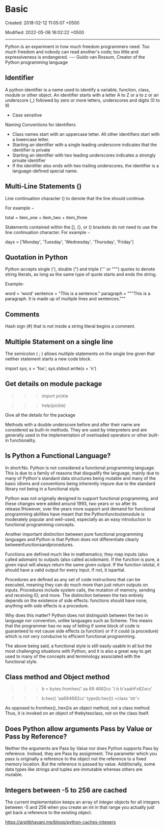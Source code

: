 # Basic

Created: 2018-02-12 11:05:07 +0500

Modified: 2022-05-06 16:02:22 +0500

---

Python is an experiment in how much freedom programmers need. Too much freedom and nobody can read another's code; too little and expressiveness is endangered. --- Guido van Rossum, Creator of the Python programming language

## Identifier

A python identifier is a name used to identify a variable, function, class, module or other object. An identifier starts with a letter A to Z or a to z or an underscore (_) followed by zero or more letters, underscores and digits (0 to 9)
-   Case sensitive

Naming Conventions for identifiers
-   Class names start with an uppercase letter. All other identifiers start with a lowercase letter.
-   Starting an identifier with a single leading underscore indicates that the identifier is private
-   Starting an identifier with two leading underscores indicates a strongly private identifier
-   If the identifier also ends with two trailing underscores, the identifier is a language-defined special name.

## Multi-Line Statements ()

Line continuation character () to denote that the line should continue.

For example −

total = item_one + 
item_two + 
item_three

Statements contained within the [], {}, or () brackets do not need to use the line continuation character. For example −

days = ['Monday', 'Tuesday', 'Wednesday',
'Thursday', 'Friday']

## Quotation in Python

Python accepts single ('), double (") and triple (''' or """) quotes to denote string literals, as long as the same type of quote starts and ends the string.

Example-

word = 'word'
sentence = "This is a sentence."
paragraph = """This is a paragraph. It is
made up of multiple lines and sentences."""

## Comments

Hash sign (#) that is not inside a string literal begins a comment.

## Multiple Statement on a single line

The semicolon ( ; ) allows multiple statements on the single line given that neither statement starts a new code block.

import sys; x = 'foo'; sys.stdout.write(x + 'n')

## Get details on module package

>>> import pickle

>>> help(pickle)

Give all the details for the package

Methods with a double underscore before and after their name are considered as built-in methods. They are used by interpreters and are generally used in the implementation of overloaded operators or other built-in functionality.

## Is Python a Functional Language?

In short:No. Python is not considered a functional programming language. This is due to a family of reasons that disqualify the language, mainly due to many of Python's standard data structures being mutable and many of the basic idioms and conventions being inherently impure due to the standard library not being in a functional style.

Python was not originally designed to support functional programming, and these changes were added around 1993, two years or so after its release.1However, over the years more support and demand for functional programming abilities have meant that the Pythonfunctoolsmodule is moderately popular and well-used, especially as an easy introduction to functional programming concepts.

Another important distinction between pure functional programming languages and Python is that Python does not differentiate clearly betweenfunctionsandprocedures.

Functions are defined much like in mathematics; they map inputs (also called adomain) to outputs (also called acodomain). If the function is pure, a given input will always return the same given output. If the function istotal, it should have a valid output for every input. If not, it ispartial.

Procedures are defined as any set of code instructions that can be executed, meaning they can do much more than just return outputs on inputs. Procedures include system calls, the mutation of memory, sending and receiving IO, and more. The distinction between the two entirely depends on the existence of side effects: functions should have none, anything with side effects is a procedure.

Why does this matter? Python does not distinguish between the two in language nor convention, unlike languages such as Scheme. This means that the programmer has no way of telling if some block of code is guaranteed to not cause side effects (a function) or if it could (a procedure) which is not very conducive to efficient functional programming.

The above being said, a functional style is still easily usable in all but the most challenging situations with Python, and it is also a great way to get used to many of the concepts and terminology associated with the functional style.

## Class method and Object method

>>> b = bytes.fromhex(' aa 68 4682cc ')
>>> b
b'xaahFx82xcc'

>>> b.hex()
'aa684682cc'
>>> type(b.hex())
<class 'str'>

As opposed to.fromhex(),.hex()is an object method, not a class method. Thus, it is invoked on an object of thebytesclass, not on the class itself.

## Does Python allow arguments Pass by Value or Pass by Reference?

Neither the arguments are Pass by Value nor does Python supports Pass by reference. Instead, they are Pass by assignment. The parameter which you pass is originally a reference to the object not the reference to a fixed memory location. But the reference is passed by value. Additionally, some data types like strings and tuples are immutable whereas others are mutable.

## Integers between -5 to 256 are cached

The current implementation keeps an array of integer objects for all integers between -5 and 256 when you create an int in that range you actually just get back a reference to the existing object.

<https://arpitbhayani.me/blogs/python-caches-integers>
